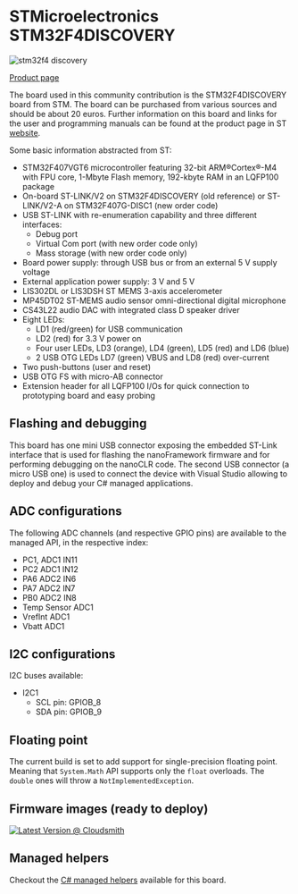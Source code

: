 # STMicroelectronics STM32F4DISCOVERY

![stm32f4 discovery](../../images/community-targets/stm32f4_discovery.jpg)

[Product page](http://www.st.com/en/evaluation-tools/stm32f4discovery.html)

The board used in this community contribution is the STM32F4DISCOVERY board from STM. The board can be purchased from various sources and should be about 20 euros. Further information on this board and links for the user and programming manuals can be found at the product page in ST [website](https://www.st.com/en/evaluation-tools/stm32f4discovery.html).

Some basic information abstracted from ST:

- STM32F407VGT6 microcontroller featuring 32-bit ARM®Cortex®-M4 with FPU core, 1-Mbyte Flash memory, 192-kbyte RAM in an LQFP100 package
- On-board ST-LINK/V2 on STM32F4DISCOVERY (old reference) or ST-LINK/V2-A on STM32F407G-DISC1 (new order code)
- USB ST-LINK with re-enumeration capability and three different interfaces:
  - Debug port
  - Virtual Com port (with new order code only)
  - Mass storage (with new order code only)
- Board power supply: through USB bus or from an external 5 V supply voltage
- External application power supply: 3 V and 5 V
- LIS302DL or LIS3DSH ST MEMS 3-axis accelerometer
- MP45DT02 ST-MEMS audio sensor omni-directional digital microphone
- CS43L22 audio DAC with integrated class D speaker driver
- Eight LEDs:
  - LD1 (red/green) for USB communication
  - LD2 (red) for 3.3 V power on
  - Four user LEDs, LD3 (orange), LD4 (green), LD5 (red) and LD6 (blue)
  - 2 USB OTG LEDs LD7 (green) VBUS and LD8 (red) over-current
- Two push-buttons (user and reset)
- USB OTG FS with micro-AB connector
- Extension header for all LQFP100 I/Os for quick connection to prototyping board and easy probing

## Flashing and debugging

This board has one mini USB connector exposing the embedded ST-Link interface that is used for flashing the nanoFramework firmware and for performing debugging on the nanoCLR code.
The second USB connector (a micro USB one) is used to connect the device with Visual Studio allowing to deploy and debug your C# managed applications.

## ADC configurations

The following ADC channels (and respective GPIO pins) are available to the managed API, in the respective index:

- PC1, ADC1 IN11
- PC2  ADC1 IN12
- PA6  ADC2 IN6
- PA7  ADC2 IN7
- PB0  ADC2 IN8
- Temp Sensor ADC1
- VrefInt ADC1
- Vbatt ADC1

## I2C configurations

I2C buses available:
- I2C1
  - SCL pin: GPIOB_8
  - SDA pin: GPIOB_9

## Floating point

The current build is set to add support for single-precision floating point.
Meaning that `System.Math` API supports only the `float` overloads. The `double` ones will throw a `NotImplementedException`.

## Firmware images (ready to deploy)

[![Latest Version @ Cloudsmith](https://api-prd.cloudsmith.io/v1/badges/version/net-nanoframework/nanoframework-images-community-targets/raw/ST_STM32F4_DISCOVERY/latest/x/?render=true)](https://cloudsmith.io/~net-nanoframework/repos/nanoframework-images-community-targets/packages/detail/raw/ST_STM32F4_DISCOVERY/latest/)

## Managed helpers

Checkout the [C# managed helpers](https://github.com/nanoframework/nf-Community-Targets/tree/main/ChibiOS/ST_STM32F4_DISCOVERY/managed_helpers) available for this board.
